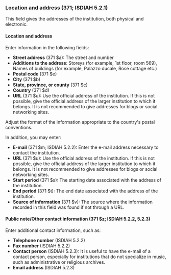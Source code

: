 ### Location and address (371; ISDIAH 5.2.1)

This field gives the addresses of the institution, both physical and electronic.

#### Location and address

Enter information in the following fields:

- **Street address** (371 $a): The street and number
- **Additions to the address**: Storeys (for example, 1st floor, room 569), Names of buildings (for example, Palazzo ducale, Rose cottage etc.)
- **Postal code** (371 $e)
- **City** (371 $b)
- **State, province, or county** (371 $c)
- **Country** (371 $d)
- **URL** (371 $u): Use the official address of the institution. If this is not possible, give the official address of the larger institution to which it belongs. It is not recommended to give addresses for blogs or social networking sites.

Adjust the format of the information appropriate to the country's postal conventions.

In addition, you may enter:

- **E-mail** (371 $m; ISDIAH 5.2.2): Enter the e-mail address necessary to contact the institution.
- **URL** (371 $u): Use the official address of the institution. If this is not possible, give the official address of the larger institution to which it belongs. It is not recommended to give addresses for blogs or social networking sites.
- **Start period** (371 $s): The starting date associated with the address of the institution.
- **End period** (371 $t): The end date associated with the address of the institution.
- **Source of information** (371 $v): The source where the information recorded in this field was found if not through a URL.

#### Public note/Other contact information (371 $z; ISDIAH 5.2.2, 5.2.3)

Enter additional contact information, such as:
- **Telephone number** (ISDIAH 5.2.2)
- **Fax number** (ISDIAH 5.2.2)
- **Contact person** (ISDIAH 5.2.3): It is useful to have the e-mail of a contact person, especially for institutions that do not specialize in music, such as administrative or religious archives.
- **Email address**  (ISDIAH 5.2.3)

